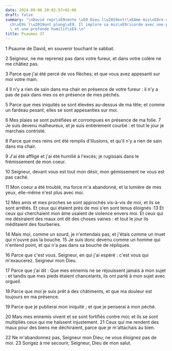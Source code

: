 ```yaml
---
date: 2024-09-06 20:02:57+02:00
draft: false
summary: "\nDavid repr\xE9sente \xE0 Dieu l\u2019extr\xEAme mis\xE8re o\xF9 ses p\xE9\
  ch\xE9s l\u2019ont plong\xE9. Il implore sa mis\xE9ricorde avec une parfaite confiance\
  \ et une profonde humilit\xE9.\n"
title: Psaumes 37
---
```





1 Psaume de David, en souvenir touchant le sabbat.

2 Seigneur, ne me reprenez pas dans votre fureur, et dans votre colère ne me châtiez pas.

3 Parce que j'ai été percé de vos flèches; et que vous avez appesanti sur moi votre main.

4 Il n'y a rien de sain dans ma chair en présence de votre fureur : il n'y a pas de paix dans mes os en présence de mes péchés.

5 Parce que mes iniquités se sont élevées au-dessus de ma tête; et comme un fardeau pesant, elles se sont appesanties sur moi.

6 Mes plaies se sont putréfiées et corrompues en présence de ma folie. 7 Je suis devenu malheureux, et je suis entièrement courbé : et tout le jour je marchais contristé.

8 Parce que mes reins ont été remplis d'illusions, et qu'il n'y a rien de sain dans ma chair.

9 J'ai été affligé et j'ai été humilié à l'excès; je rugissais dans le frémissement de mon coeur.

10 Seigneur, devant vous est tout mon désir, mon gémissement ne vous est pas caché.

11 Mon coeur a été troublé, ma force m'a abandonné, et la lumière de mes yeux, elle-même n'est plus avec moi.

12 Mes amis et mes proches se sont approchés vis-à-vis de moi, et ils se sont arrêtés. Et ceux qui étaient près de moi s'en sont tenus éloignés :13 Et ceux qui cherchaient mon âme usaient de violence envers moi. Et ceux qui me désiraient des maux ont dit des choses vaines : et tout le jour ils méditaient des fourberies.

14 Mais moi, comme un sourd, je n'entendais pas; et j'étais comme un muet qui n'ouvre pas la bouche. 15 Je suis donc devenu comme un homme qui n'entend point, et qui n'a pas dans sa bouche de répliques.

16 Parce que c'est vous. Seigneur, en qui j'ai espéré : c'est vous qui m'exaucerez. Seigneur mon Dieu.

17 Parce que j'ai dit : Que mes ennemis ne se réjouissent jamais à mon sujet : et tandis que mes pieds étaient chancelants, ils ont parlé à mon sujet avec orgueil.

18 Parce que moi je suis prêt à des châtiments, et que ma douleur est toujours en ma présence.

19 Parce que je publierai mon iniquité ; et que je penserai à mon péché.

20 Mais mes ennemis vivent et se sont fortifiés contre moi; et ils se sont multipliés ceux qui me haïssent injustement. 21 Ceux qui me rendent des maux pour des biens me déchiraient, parce que je m'attachais au bien.

22 Ne m'abandonnez pas, Seigneur mon Dieu; ne vous éloignez pas de moi. 23 Songez à me secourir, Seigneur, Dieu de mon salut.

